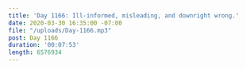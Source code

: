 ```yaml
---
title: 'Day 1166: Ill-informed, misleading, and downright wrong.'
date: 2020-03-30 16:35:00 -07:00
file: "/uploads/Day-1166.mp3"
post: Day 1166
duration: '00:07:53'
length: 6576934
---
```



